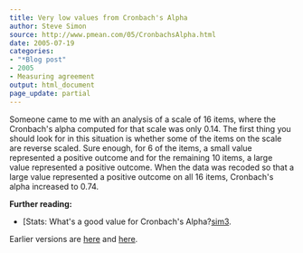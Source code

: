 ```yaml
---
title: Very low values from Cronbach's Alpha
author: Steve Simon
source: http://www.pmean.com/05/CronbachsAlpha.html
date: 2005-07-19
categories:
- "*Blog post"
- 2005
- Measuring agreement
output: html_document
page_update: partial
---
```


Someone came to me with an analysis of a scale of 16 items, where the Cronbach's alpha computed for that scale was only 0.14. The first thing you should look for in this situation is whether some of the items on the scale are reverse scaled. Sure enough, for 6 of the items, a small value represented a positive outcome and for the remaining 10 items, a large value represented a positive outcome. When the data was recoded so that a large value represented a positive outcome on all 16 items, Cronbach's alpha increased to 0.74.

**Further reading:**

- [Stats: What's a good value for Cronbach's Alpha?[sim3].

Earlier versions are [here][sim1] and [here][sim2].

[sim1]: http://www.pmean.com/05/CronbachsAlpha.html
[sim2]: http://new.pmean.com/low-cronbachs-alpha/
[sim3]: http://www.pmean.com/04/CronbachAlpha.html
